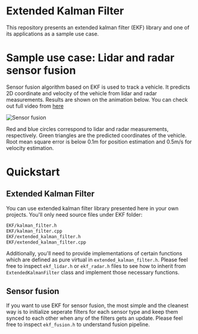 # Extended Kalman Filter
This repository presents an extended kalman filter (EKF) library and one of its applications as a sample use case. 

# Sample use case: Lidar and radar sensor fusion
Sensor fusion algorithm based on EKF is used to track a vehicle. It predicts 2D coordinate and velocity of the vehicle from lidar and radar measurements. Results are shown on the animation below. You can check out full video from [here](https://youtu.be/EC-NPt4UdZ0)

![Sensor fusion](https://media.giphy.com/media/xULW8KXaxdFFj28QAU/giphy.gif "Sensor Fusion")

Red and blue circles correspond to lidar and radar measurements, respectively. Green triangles are the predicted coordinates of the vehicle. Root mean square error is below 0.1m for position estimation and 0.5m/s for velocity estimation.

# Quickstart 
## Extended Kalman Filter
You can use extended kalman filter library presented here in your own projects. You'll only need source files under EKF folder:

```bash
EKF/kalman_filter.h
EKF/kalman_filter.cpp
EKF/extended_kalman_filter.h
EKF/extended_kalman_filter.cpp
```

Additionally, you'll need to provide implementations of certain functions which are defined as pure virtual in `extended_kalman_filter.h`. Please feel free to inspect `ekf_lidar.h` or `ekf_radar.h` files to see how to inherit from `ExtendedKalmanFilter` class and implement those necessary functions.

## Sensor fusion
If you want to use EKF for sensor fusion, the most simple and the cleanest way is to initialize seperate filters for each sensor type and keep them synced to each other when any of the filters gets an update. Please feel free to inspect `ekf_fusion.h` to understand fusion pipeline.
